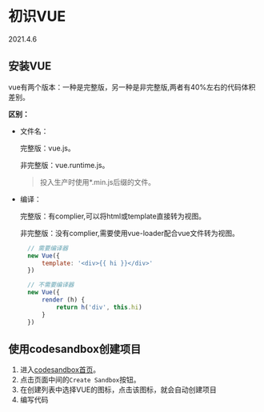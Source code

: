 # 初识VUE

2021.4.6

## 安装VUE

vue有两个版本：一种是完整版，另一种是非完整版,两者有40%左右的代码体积差别。

**区别：**

+ 文件名：

  完整版：vue.js。

  非完整版：vue.runtime.js。
  >投入生产时使用*.min.js后缀的文件。

+ 编译：
  
  完整版：有complier,可以将html或template直接转为视图。

  非完整版：没有complier,需要使用vue-loader配合vue文件转为视图。

  ``` javascript
    // 需要编译器
    new Vue({
        template: '<div>{{ hi }}</div>'
    })

    // 不需要编译器
    new Vue({
        render (h) {
            return h('div', this.hi)
        }
    })
  ```

## 使用codesandbox创建项目

1. 进入[codesandbox首页](https://codesandbox.io/)。
2. 点击页面中间的`Create Sandbox`按钮。
3. 在创建列表中选择VUE的图标，点击该图标，就会自动创建项目
4. 编写代码
